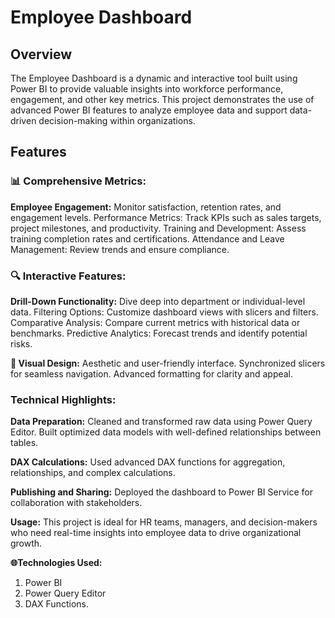 # Employee Dashboard

## Overview
The Employee Dashboard is a dynamic and interactive tool built using Power BI to provide valuable insights into workforce performance, engagement, and other key metrics. This project demonstrates the use of advanced Power BI features to analyze employee data and support data-driven decision-making within organizations.

## Features

### 📊 Comprehensive Metrics:

**Employee Engagement:** Monitor satisfaction, retention rates, and engagement levels.
Performance Metrics: Track KPIs such as sales targets, project milestones, and productivity.
Training and Development: Assess training completion rates and certifications.
Attendance and Leave Management: Review trends and ensure compliance.

### 🔍 Interactive Features:

**Drill-Down Functionality:** Dive deep into department or individual-level data.
Filtering Options: Customize dashboard views with slicers and filters.
Comparative Analysis: Compare current metrics with historical data or benchmarks.
Predictive Analytics: Forecast trends and identify potential risks.

**🎨 Visual Design:**
Aesthetic and user-friendly interface.
Synchronized slicers for seamless navigation.
Advanced formatting for clarity and appeal.

### Technical Highlights:

**Data Preparation:**
Cleaned and transformed raw data using Power Query Editor.
Built optimized data models with well-defined relationships between tables.

**DAX Calculations:**
Used advanced DAX functions for aggregation, relationships, and complex calculations.

**Publishing and Sharing:**
Deployed the dashboard to Power BI Service for collaboration with stakeholders.

**Usage:**
This project is ideal for HR teams, managers, and decision-makers who need real-time insights into employee data to drive organizational growth.

**🌐Technologies Used:**

1. Power BI
2. Power Query Editor
3. DAX Functions.
